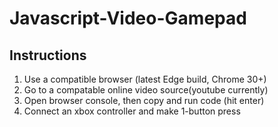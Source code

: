 # Javascript-Video-Gamepad
 
## Instructions
1. Use a compatible browser (latest Edge build, Chrome 30+)
2. Go to a compatable online video source(youtube currently)
3. Open browser console, then copy and run code (hit enter)
4. Connect an xbox controller and make 1-button press

